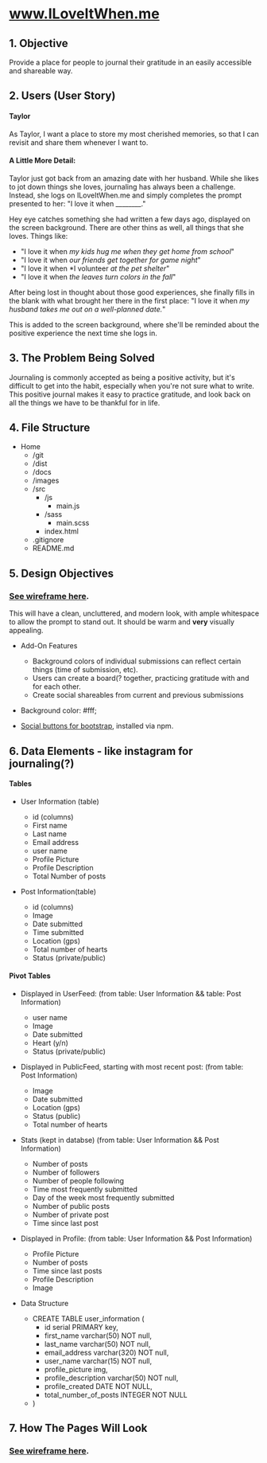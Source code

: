 # www.ILoveItWhen.me

## 1. Objective
Provide a place for people to journal their gratitude in an easily accessible and shareable way.

## 2. Users (User Story)

#### Taylor
As Taylor, I want a place to store my most cherished memories, so that I can revisit and share them whenever I want to.

#### A Little More Detail:

Taylor just got back from an amazing date with her husband.  While she likes to jot down things she loves, journaling has always been a challenge.  Instead, she logs on ILoveItWhen.me and simply completes the prompt presented to her: "I love it when ________."

Hey eye catches something she had written a few days ago, displayed on the screen background.  There are other thins as well, all things that she loves.  Things like:
* "I love it when *my kids hug me when they get home from school*"
* "I love it when *our friends get together for game night*"
* "I love it when *I volunteer *at the pet shelter*"
* "I love it when *the leaves turn colors in the fall*"

After being lost in thought about those good experiences, she finally fills in the blank with what brought her there in the first place: "I love it when *my husband takes me out on a well-planned date.*"

This is added to the screen background, where she'll be reminded about the positive experience the next time she logs in.

## 3. The Problem Being Solved
Journaling is commonly accepted as being a positive activity, but it's difficult to get into the habit, especially when you're not sure what to write.  This positive journal makes it easy to practice gratitude, and look back on all the things we have to be thankful for in life.

## 4. File Structure
* Home
  - /git
  - /dist
  - /docs
  - /images
  - /src
    - /js
      - main.js
    - /sass
      - main.scss
    - index.html
  - .gitignore
  - README.md

## 5. Design Objectives
### [See wireframe here](https://balsamiq.cloud/satp86q/ptjyh0o).
This will have a clean, uncluttered, and modern look, with ample whitespace to allow the prompt to stand out.  It should be warm and **very** visually appealing.
  * Add-On Features

    - Background colors of individual submissions can reflect certain things (time of submission, etc).
    - Users can create a board(? together, practicing gratitude with and for each other.
    - Create social shareables from current and previous submissions

  * Background color: #fff;
  * [Social buttons for bootstrap](https://lipis.github.io/bootstrap-social/), installed via npm.

## 6. Data Elements - like instagram for journaling(?)
#### Tables
* User Information (table)
  - id (columns)
  - First name  
  - Last name
  - Email address
  - user name
  - Profile Picture
  - Profile Description
  - Total Number of posts

* Post Information(table)
  - id (columns)
  - Image
  - Date submitted
  - Time submitted
  - Location (gps)
  - Total number of hearts
  - Status (private/public)

#### Pivot Tables
* Displayed in UserFeed: (from table: User Information && table: Post Information)
  - user name
  - Image
  - Date submitted
  - Heart (y/n)
  - Status (private/public)

* Displayed in PublicFeed, starting with most recent post: (from table: Post Information)
  - Image
  - Date submitted
  - Location (gps)
  - Status (public)
  - Total number of hearts

* Stats (kept in databse) (from table: User Information && Post Information)
  - Number of posts
  - Number of followers
  - Number of people following
  - Time most frequently submitted
  - Day of the week most frequently submitted
  - Number of public posts
  - Number of private post
  - Time since last post

* Displayed in Profile: (from table: User Information && Post Information)
  - Profile Picture
  - Number of posts
  - Time since last posts
  - Profile Description
  - Image


* Data Structure
  - CREATE TABLE user_information (
      - id serial PRIMARY key,
      - first_name varchar(50) NOT null,
      - last_name varchar(50) NOT null,
      - email_address varchar(320) NOT null,
      - user_name varchar(15) NOT null,
      - profile_picture img,
      - profile_description varchar(50) NOT null,
      - profile_created DATE NOT NULL,
      - total_number_of_posts INTEGER NOT NULL
  - )




## 7. How The Pages Will Look
### [See wireframe here](WireFrame.pdf).
